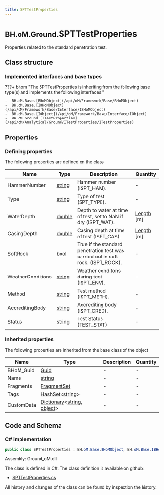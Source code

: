 ```yaml
---
title: SPTTestProperties
---
```


# <small>BH.oM.Ground.</small>**SPTTestProperties**

Properties related to the standard penetration test.

## Class structure

### Implemented interfaces and base types

???+ bhom "The SPTTestProperties is inheriting from the following base type(s) and implements the following interfaces:"

    -  BH.oM.Base.[BHoMObject](/api/oM/Framework/Base/BHoMObject)
    -  BH.oM.Base.[IBHoMObject](/api/oM/Framework/Base/Interface/IBHoMObject)
    -  BH.oM.Base.[IObject](/api/oM/Framework/Base/Interface/IObject)
    -  BH.oM.Ground.[ITestProperties](/api/oM/Analytical/Ground/ITestProperties/ITestProperties)


## Properties



### Defining properties

The following properties are defined on the class

| Name             | Type             | Description      | Quantity         |
|------------------|------------------|------------------|------------------|
| HammerNumber | [string](https://learn.microsoft.com/en-us/dotnet/api/System.String?view=netstandard-2.0) | Hammer number (ISPT_HAM). | - |
| Type | [string](https://learn.microsoft.com/en-us/dotnet/api/System.String?view=netstandard-2.0) | Type of test (SPT_TYPE). | - |
| WaterDepth | [double](https://learn.microsoft.com/en-us/dotnet/api/System.Double?view=netstandard-2.0) | Depth to water at time of test, set to NaN if dry (ISPT_WAT). | [Length](/api/oM/Dimensional/Quantities/Attributes/Length) [m] |
| CasingDepth | [double](https://learn.microsoft.com/en-us/dotnet/api/System.Double?view=netstandard-2.0) | Casing depth at time of test (ISPT_CAS). | [Length](/api/oM/Dimensional/Quantities/Attributes/Length) [m] |
| SoftRock | [bool](https://learn.microsoft.com/en-us/dotnet/api/System.Boolean?view=netstandard-2.0) | True if the standard penetration test was carried out in soft rock. (ISPT_ROCK). | - |
| WeatherConditions | [string](https://learn.microsoft.com/en-us/dotnet/api/System.String?view=netstandard-2.0) | Weather conditons during test (ISPT_ENV). | - |
| Method | [string](https://learn.microsoft.com/en-us/dotnet/api/System.String?view=netstandard-2.0) | Test method (ISPT_METH). | - |
| AccreditingBody | [string](https://learn.microsoft.com/en-us/dotnet/api/System.String?view=netstandard-2.0) | Accrediting body (ISPT_CRED). | - |
| Status | [string](https://learn.microsoft.com/en-us/dotnet/api/System.String?view=netstandard-2.0) | Test Status (TEST_STAT) | - |


### Inherited properties
The following properties are inherited from the base class of the object

| Name             | Type             | Description      | Quantity         |
|------------------|------------------|------------------|------------------|
| BHoM_Guid | [Guid](https://learn.microsoft.com/en-us/dotnet/api/System.Guid?view=netstandard-2.0) | - | - |
| Name | [string](https://learn.microsoft.com/en-us/dotnet/api/System.String?view=netstandard-2.0) | - | - |
| Fragments | [FragmentSet](/api/oM/Framework/Base/FragmentSet) | - | - |
| Tags | [HashSet](https://learn.microsoft.com/en-us/dotnet/api/System.Collections.Generic.HashSet-1?view=netstandard-2.0)&lt;[string](https://learn.microsoft.com/en-us/dotnet/api/System.String?view=netstandard-2.0)&gt; | - | - |
| CustomData | [Dictionary](https://learn.microsoft.com/en-us/dotnet/api/System.Collections.Generic.Dictionary-2?view=netstandard-2.0)&lt;[string](https://learn.microsoft.com/en-us/dotnet/api/System.String?view=netstandard-2.0), [object](https://learn.microsoft.com/en-us/dotnet/api/System.Object?view=netstandard-2.0)&gt; | - | - |


## Code and Schema

### C# implementation

``` C# title="C#"
public class SPTTestProperties : BH.oM.Base.BHoMObject, BH.oM.Base.IBHoMObject, BH.oM.Base.IObject, BH.oM.Ground.ITestProperties
```

Assembly: Ground_oM.dll

The class is defined in C#. The class definition is available on github:

- [SPTTestProperties.cs](https://github.com/BHoM/BHoM/blob/develop/Ground_oM/ITestProperties\SPTTestProperties.cs)

All history and changes of the class can be found by inspection the history.
